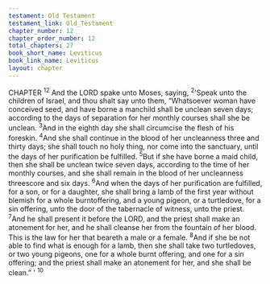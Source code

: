 ```yaml
---
testament: Old Testament
testament_link: Old_Testament
chapter_number: 12
chapter_order_number: 12
total_chapters: 27
book_short_name: Leviticus
book_link_name: Leviticus
layout: chapter
---
```


CHAPTER <sup>12</sup>
And the LORD spake unto Moses, saying, <sup>2</sup>'Speak unto the children of Israel,
and thou shalt say unto them, “Whatsoever woman have conceived seed, and have
borne a man­child shall be unclean seven days; according to the days of separation for
her monthly courses shall she be unclean. <sup>3</sup>And in the eighth day she shall circumcise
the flesh of his foreskin. <sup>4</sup>And she shall continue in the blood of her uncleanness three
and thirty days; she shall touch no holy thing, nor come into the sanctuary, until the
days of her purification be fulfilled. <sup>5</sup>But if she have borne a maid child, then she shall
be unclean twice seven days, according to the time of her monthly courses, and she
shall remain in the blood of her uncleanness threescore and six days. <sup>6</sup>And when the
days of her purification are fulfilled, for a son, or for a daughter, she shall bring a lamb
of the first year without blemish for a whole burnt­offering, and a young pigeon, or a
turtledove, for a sin offering, unto the door of the tabernacle of witness, unto the priest.
<sup>7</sup>And he shall present it before the LORD, and the priest shall make an atonement for
her, and he shall cleanse her from the fountain of her blood. This is the law for her that
beareth a male or a female. <sup>8</sup>And if she be not able to find what is enough for a lamb,
then she shall take two turtledoves, or two young pigeons, one for a whole burnt­
offering, and one for a sin offering; and the priest shall make an atonement for her, and
she shall be clean.” ' <sup>10</sup>